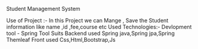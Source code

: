 Student Management System

 Use of Project :-
 In this Project we can Mange , Save  the Student information like name ,id ,fee,course etc 
 Used Technologies:-
 Devlopment tool - Spring Tool Suits
 Backend used Spring java,Spring jpa,Spring Themleaf
 Front used Css,Html,Bootstrap,Js
 
